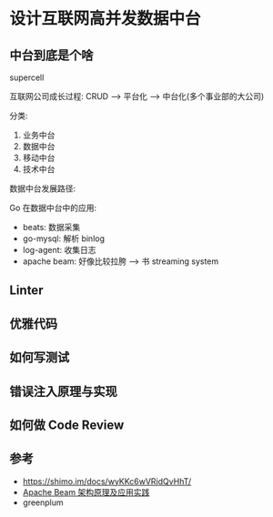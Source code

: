 # 设计互联网高并发数据中台

## 中台到底是个啥

supercell

互联网公司成长过程:
CRUD --> 平台化 --> 中台化(多个事业部的大公司)

分类:
1. 业务中台
2. 数据中台
3. 移动中台
4. 技术中台

数据中台发展路径:


Go 在数据中台中的应用:
- beats: 数据采集
- go-mysql: 解析 binlog
- log-agent: 收集日志
- apache beam: 好像比较拉胯 --> 书 streaming system


## Linter

## 优雅代码

## 如何写测试

## 错误注入原理与实现

## 如何做 Code Review


## 参考

- https://shimo.im/docs/wyKKc6wVRjdQvHhT/
- [Apache Beam 架构原理及应用实践](https://www.infoq.cn/article/aly182jgm6mtitg7nl0r)
- greenplum
